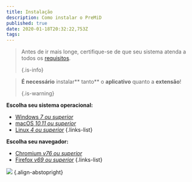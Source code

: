 ```yaml
---
title: Instalação
description: Como instalar o PreMiD
published: true
date: 2020-01-18T20:32:22,753Z
tags:
---
```


> Antes de ir mais longe, certifique-se de que seu sistema atenda a todos os [requisitos](/install/requirements). 
> 
> {.is-info}

> **É necessário** instalar** tanto** o **aplicativo** quanto a **extensão**! 
> 
> {.is-warning}

**Escolha seu sistema operacional:**
- [Windows *7 ou superior*](/install/windows)
- [macOS *10.11 ou superior*](/install/macos)
- [Linux *4 ou superior*](/install/linux)
{.links-list}

**Escolha seu navegador:**
- [Chromium *v76 ou superior*](/install/chromium)
- [Firefox *v69 ou superior*](/install/firefox)
{.links-list}

![](https://a.icons8.com/ajlQdsfa/FZhYWV/svg.svg) {.align-abstopright}